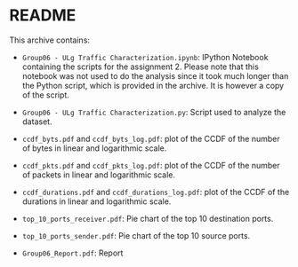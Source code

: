 # README
This archive contains:
- `Group06 - ULg Traffic Characterization.ipynb`: IPython Notebook containing the scripts for the assignment 2. Please note that this notebook was not used to do the analysis since it took much longer than the Python script, which is provided in the archive. It is however a copy of the script.

- `Group06 - ULg Traffic Characterization.py`: Script used to analyze the dataset.

- `ccdf_byts.pdf` and `ccdf_byts_log.pdf`: plot of the CCDF of the number of bytes in linear and logarithmic scale.

- `ccdf_pkts.pdf` and `ccdf_pkts_log.pdf`: plot of the CCDF of the number of packets in linear and logarithmic scale.

- `ccdf_durations.pdf` and `ccdf_durations_log.pdf`: plot of the CCDF of the durations in linear and logarithmic scale.

- `top_10_ports_receiver.pdf`: Pie chart of the top 10 destination ports.

- `top_10_ports_sender.pdf`: Pie chart of the top 10 source ports.

- `Group06_Report.pdf`: Report
